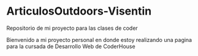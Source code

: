 # ArticulosOutdoors-Visentin
Repositorio de mi proyecto para las clases de coder

Bienvenido a mi proyecto personal en donde estoy realizando una pagina para la cursada de Desarrollo Web de CoderHouse
